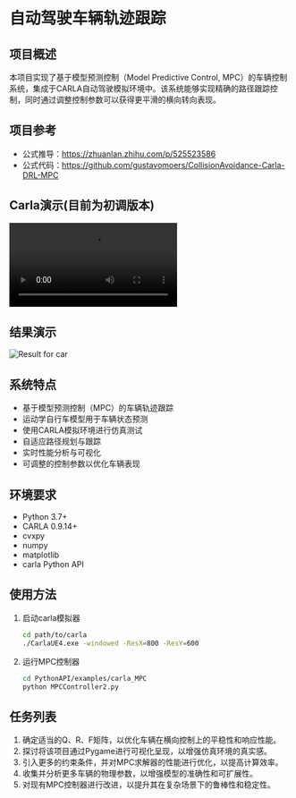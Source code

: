 # 自动驾驶车辆轨迹跟踪

## 项目概述
本项目实现了基于模型预测控制（Model Predictive Control, MPC）的车辆控制系统，集成于CARLA自动驾驶模拟环境中。该系统能够实现精确的路径跟踪控制，同时通过调整控制参数可以获得更平滑的横向转向表现。

## 项目参考
- 公式推导：https://zhuanlan.zhihu.com/p/525523586
- 公式代码：https://github.com/gustavomoers/CollisionAvoidance-Carla-DRL-MPC

## Carla演示(目前为初调版本)
![Carla MPC](https://github.com/SavannaBlad/carla_MPC/video/demo.mp4)

## 结果演示
![Result for car](https://github.com/SavannaBlad/carla_MPC/fig/result.png)

## 系统特点
- 基于模型预测控制（MPC）的车辆轨迹跟踪
- 运动学自行车模型用于车辆状态预测
- 使用CARLA模拟环境进行仿真测试
- 自适应路径规划与跟踪
- 实时性能分析与可视化
- 可调整的控制参数以优化车辆表现

## 环境要求
- Python 3.7+
- CARLA 0.9.14+
- cvxpy
- numpy
- matplotlib
- carla Python API

## 使用方法
1. 启动carla模拟器
   ```bash
   cd path/to/carla
   ./CarlaUE4.exe -windowed -ResX=800 -ResY=600
   ```
2. 运行MPC控制器
   ```bash
   cd PythonAPI/examples/carla_MPC
   python MPCController2.py
   ```

## 任务列表
1. 确定适当的Q、R、F矩阵，以优化车辆在横向控制上的平稳性和响应性能。
2. 探讨将该项目通过Pygame进行可视化呈现，以增强仿真环境的真实感。
3. 引入更多的约束条件，并对MPC求解器的性能进行优化，以提高计算效率。
4. 收集并分析更多车辆的物理参数，以增强模型的准确性和可扩展性。
5. 对现有MPC控制器进行改进，以提升其在复杂场景下的鲁棒性和稳定性。
